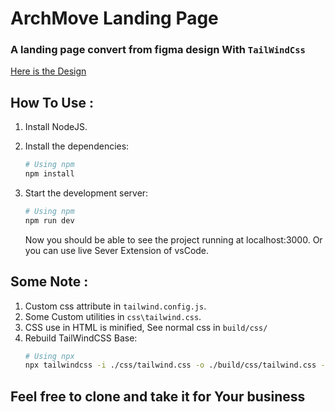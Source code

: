 # ArchMove Landing Page
  ### A landing page convert from figma design With `TailWindCss`
  [Here is the Design](https://www.figma.store/download/architecture-landing-page-for-figma/)

## How To Use :
1. Install NodeJS.
2. Install the dependencies:
    ```bash
    # Using npm
    npm install
    ```
3. Start the development server:
    ```bash
    # Using npm
    npm run dev
    ```

    Now you should be able to see the project running at localhost:3000.
    Or you can use live Sever Extension of vsCode.
    
## Some Note :
1. Custom css attribute in `tailwind.config.js`.
2. Some Custom utilities in `css\tailwind.css`.
3. CSS use in HTML is minified, See normal css in `build/css/`
4. Rebuild TailWindCSS Base:
    ```bash
    # Using npx
    npx tailwindcss -i ./css/tailwind.css -o ./build/css/tailwind.css --watch
    ```
   
## Feel free to clone and take it for Your business


   

